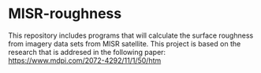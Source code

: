 # MISR-roughness
This repository includes programs that will calculate the surface roughness from imagery data sets from MISR satellite. This project is based on the research that is addresed in the following paper: https://www.mdpi.com/2072-4292/11/1/50/htm

